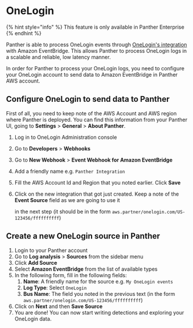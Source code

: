 # OneLogin

{% hint style="info" %}
This feature is only available in Panther Enterprise
{% endhint %}

Panther is able to process OneLogin events through [OneLogin's integration](https://www.onelogin.com/blog/aws-eventbridge-integration) with Amazon EventBridge. This allows Panther to process OneLogin logs in a scalable and reliable, low latency manner.

In order for Panther to process your OneLogin logs, you need to configure your OneLogin account to send data to Amazon EventBridge in Panther AWS account.

## Configure OneLogin to send data to Panther

First of all, you need to keep note of the AWS Account and AWS region where Panther is deployed. You can find this information from your Panther UI, going to **Settings** &gt; **General** &gt; **About Panther**.

1. Log in to OneLogin Administration console
2. Go to **Developers** &gt; **Webhooks**
3. Go to **New Webhook** &gt; **Event Webhook for Amazon EventBridge**
4. Add a friendly name e.g. `Panther Integration`
5. Fill the AWS Account Id and Region that you noted earlier. Click **Save**
6. Click on the new integration that got just created. Keep a note of the **Event Source** field as we are going to use it

   in the next step \(it should be in the form `aws.partner/onelogin.com/US-123456/ffffffffff`\)

## Create a new OneLogin source in Panther

1. Login to your Panther account
2. Go to **Log analysis** &gt; **Sources** from the sidebar menu
3. Click **Add Source**
4. Select **Amazon EventBridge** from the list of available types
5. In the following form, fill in the following fields:
   1. **Name**: A friendly name for the source e.g. `My OneLogin events`
   2. **Log Type**: Select `OneLogin`
   3. **Bus Name**: The field you noted in the previous text \(in the form `aws.partner/onelogin.com/US-123456/ffffffffff`\)
6. Click on **Next** and then **Save Source**
7. You are done! You can now start writing detections and exploring your OneLogin data.

